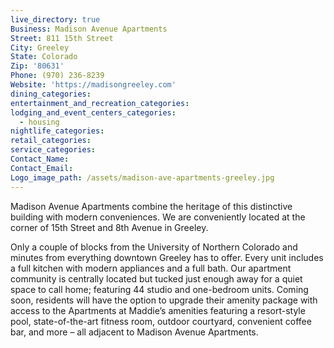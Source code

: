 ```yaml
---
live_directory: true
Business: Madison Avenue Apartments
Street: 811 15th Street
City: Greeley
State: Colorado
Zip: '80631'
Phone: (970) 236-8239
Website: 'https://madisongreeley.com'
dining_categories:
entertainment_and_recreation_categories:
lodging_and_event_centers_categories:
  - housing
nightlife_categories:
retail_categories:
service_categories:
Contact_Name:
Contact_Email:
Logo_image_path: /assets/madison-ave-apartments-greeley.jpg
---
```


Madison Avenue Apartments combine the heritage of this distinctive building with modern conveniences. We are conveniently located at the corner of 15th Street and 8th Avenue in Greeley.

Only a couple of blocks from the University of Northern Colorado and minutes from everything downtown Greeley has to offer. Every unit includes a full kitchen with modern appliances and a full bath. Our apartment community is centrally located but tucked just enough away for a quiet space to call home; featuring 44 studio and one-bedroom units. Coming soon, residents will have the option to upgrade their amenity package with access to the Apartments at Maddie’s amenities featuring a resort-style pool, state-of-the-art fitness room, outdoor courtyard, convenient coffee bar, and more – all adjacent to Madison Avenue Apartments.